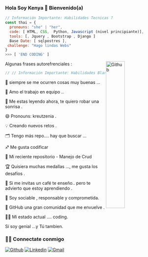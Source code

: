 ### Hola Soy Kenya  👋 Bienvenido(a)

```javascript
// Información Importante: Habilidades Tecnicas ?
const thai = {
  pronouns: "she" | "her",
  code: [ HTML, CSS,  Python, Javascript (nivel principiante)],
  tools: [, Jquery , Bootstrap , Django ]
  Base Date: [ sqlpostres ],
 challenge: "Hago lindas Webs"
}
>>> [ 'END CODING' ]
```




<img width="35%" align="right" alt="Github" src="https://user-images.githubusercontent.com/48678280/88862734-4903af80-d201-11ea-968b-9c939d88a37c.gif" />

Algunas frases autorefrenciales :

```javascript
// // Información Importante: Habilidades Blandas ?

```


🌱 siempre se me ocurren cosas muy buenas ...

👯 Amo el trabajo en equipo ..

🤔 Me estas leyendo ahora, te quiero robar una sonrisa .

😄 Pronouns: kreutzenia .

💡 Creando nuevos retos .

🗂️ Tengo más repo.... hay que buscar ...

♐ Me gusta codificar 

📰 Mi reciente repositorio - Manejo de Crud 

🏆 Quisiera muchas medallas ..., me gusta los desafíos . 

🎩 Si me invitas un café te enseño..  pero te advierto que estoy aprendiendo . 

💬 Soy sociable , responsable y comprometida.

💭 GitHub una  gran comunidad  que me envuelve .

👨‍💻 Mi estado actual .... coding.

Sí soy genial ...y Tú tambien.

<h3> 🤝🏻 Connectate conmigo  </h3>

[![Github](https://img.shields.io/badge/-Github-000?style=flat&logo=Github&logoColor=white)](https://github.com/kreutzenia)
[![Linkedin](https://img.shields.io/badge/-LinkedIn-blue?style=flat&logo=Linkedin&logoColor=white)](https://www.linkedin.com/in/kenyaflores-influencer/)
[![Gmail](https://img.shields.io/badge/-Gmail-c14438?style=flat&logo=Gmail&logoColor=white)](mailto:keniaccvc@gmail.com)
